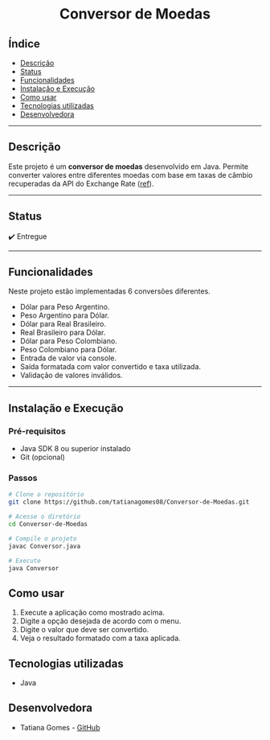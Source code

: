 <h1 align="center"> 
  Conversor de Moedas
</h1>

##  Índice
- [Descrição](#descrição)
- [Status](#status)
- [Funcionalidades](#funcionalidades)
- [Instalação e Execução](#instalação-e-execução)
- [Como usar](#como-usar)
- [Tecnologias utilizadas](#tecnologias-utilizadas)
- [Desenvolvedora](#desenvolvedora)

---

##  Descrição
Este projeto é um **conversor de moedas** desenvolvido em Java. Permite converter valores entre diferentes moedas com base em taxas de câmbio recuperadas da API do Exchange Rate ([ref](https://www.exchangerate-api.com/docs/standard-requests)). 

---

##  Status
✔️ Entregue

---

##  Funcionalidades
Neste projeto estão implementadas 6 conversões diferentes.
- Dólar para Peso Argentino.
- Peso Argentino para Dólar.
- Dólar para Real Brasileiro.
- Real Brasileiro para Dólar.
- Dólar para Peso Colombiano.
- Peso Colombiano para Dólar.
- Entrada de valor via console.
- Saída formatada com valor convertido e taxa utilizada.
- Validação de valores inválidos.

---

##  Instalação e Execução

### Pré-requisitos
- Java SDK 8 ou superior instalado
- Git (opcional)

### Passos
```bash
# Clone o repositório
git clone https://github.com/tatianagomes08/Conversor-de-Moedas.git

# Acesse o diretório
cd Conversor-de-Moedas

# Compile o projeto
javac Conversor.java

# Execute
java Conversor
```

##  Como usar
1. Execute a aplicação como mostrado acima.
2. Digite a opção desejada de acordo com o menu.
3. Digite o valor que deve ser convertido.
4. Veja o resultado formatado com a taxa aplicada.

## Tecnologias utilizadas
- Java

## Desenvolvedora
- Tatiana Gomes - [GitHub](https://github.com/tatianagomes08)
